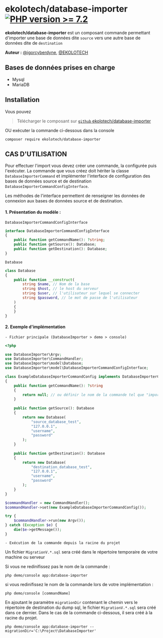 # ekolotech/database-importer [![PHP version >= 7.2](https://github.com/igorcyberdyne/DatabaseImporter)](https://www.php.net/releases/7_2_0.php)

**ekolotech/database-importer** est un composant commande permettant d'importer une base de données dite `source` vers une autre base de données dite de `destination`

**Auteur :** [@igorcyberdyne](https://github.com/igorcyberdyne), [@EKOLOTECH](https://ekolotech.fr)

## Bases de données prises en charge
- Mysql
- MariaDB

## Installation
Vous pouvez
> Télécharger le composant sur [`github` ekolotech/database-importer](https://github.com/igorcyberdyne/DatabaseImporter.git)

OU exécuter la commande ci-dessous dans la console

    composer require ekolotech/database-importer


## CAS D'UTILISATION
Pour effectuer l'import vous devez créer une commande, la configurée puis l'exécuter.
La commande que vous créez doit hériter la classe `DatabaseImporterCommand` 
et implémenter l'interface de configuration des bases de données source et de destination `DatabaseImporterCommandConfigInterface`.

Les méthodes de l'interface permettent de renseigner les données de connexion aux bases de données source et de destination.

#### 1. Présentation du modèle :

 `DatabaseImporterCommandConfigInterface`
```php
interface DatabaseImporterCommandConfigInterface
{
    public function getCommandName(): ?string;
    public function getSource(): Database;
    public function getDestination(): Database;
}
```

`Database`
```php
class Database
{
    public function __construct(
        string $name, // Nom de la base
        string $host, // le host du serveur
        string $user, // l'utilisateur sur lequel se connecter
        string $password, // le mot de passe de l'utilisateur
    )
    {
    }
}
```

#### 2. Exemple d'implémentation
`- Fichier principale (DatabaseImporter > demo > console)`
```php
<?php

use DatabaseImporter\Argv;
use DatabaseImporter\CommandHandler;
use DatabaseImporter\model\Database;
use DatabaseImporter\model\DatabaseImporterCommandConfigInterface;

class ExampleDatabaseImporterCommandConfig implements DatabaseImporterCommandConfigInterface
{
    public function getCommandName(): ?string
    {
        return null; // ou définir le nom de la commande tel que "importer-database-command"
    }
    
    public function getSource(): Database
    {
        return new Database(
            "source_database_test",
            "127.0.0.1",
            "username",
            "password"
        );
    }
    
    public function getDestination(): Database
    {
        return new Database(
            "destination_database_test",
            "127.0.0.1",
            "username",
            "password"
        );
    }
}

$commandHandler = new CommandHandler();
$commandHandler->set(new ExampleDatabaseImporterCommandConfig());

try {
    $commandHandler->run(new Argv());
} catch (Exception $e) {
    die($e->getMessage());
}
```

`- Exécution de la commande depuis la racine du projet`

Un fichier `MigrationV.*.sql` sera créé dans le répertoire temporaire de votre machine ou serveur

Si vous ne redinifissez pas le nom de la commande :

    php demo/console app:database-importer

si vous redinifissez le nom de la commande lors de votre implémentation :

    php demo/console [commandName]

En ajoutant le paramètre `migrationDir` contenant le chemin vers le répertoire de destination du dump sql, le fichier `MigrationV.*.sql` sera créé dans ce dernier. 
Dans le cas de la commande ci-dessous, il sera créé à la racine du projet.

    php demo/console app:database-importer --migrationDir='C:\Project\DatabaseImporter'
